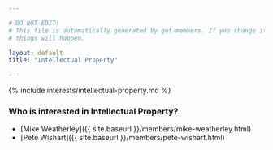 ```yaml
---

# DO NOT EDIT!
# This file is automatically generated by get-members. If you change it, bad
# things will happen.

layout: default
title: "Intellectual Property"

---
```


{% include interests/intellectual-property.md %}

### Who is interested in Intellectual Property?


* [Mike Weatherley]({{ site.baseurl }}/members/mike-weatherley.html)
* [Pete Wishart]({{ site.baseurl }}/members/pete-wishart.html)
